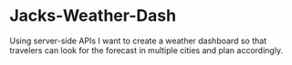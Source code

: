 # Jacks-Weather-Dash
Using server-side APIs I want to create a weather dashboard so that travelers can look for the forecast in multiple cities and plan accordingly.

